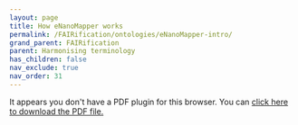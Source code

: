 ```yaml
---
layout: page
title: How eNanoMapper works
permalink: /FAIRification/ontologies/eNanoMapper-intro/
grand_parent: FAIRification
parent: Harmonising terminology
has_children: false
nav_exclude: true
nav_order: 31
---
```


<object data="{{site.baseurl}}/presentations/FAIRification/How_The_eNanoMapper_Ontology_Works.pdf" type="application/pdf" width="100%" height="600px"> 
  <p>It appears you don't have a PDF plugin for this browser.
   You can <a href="{{site.baseurl}}/presentations/FAIRification/How_The_eNanoMapper_Ontology_Works.pdf">click here to
  download the PDF file.</a></p>  
</object>
